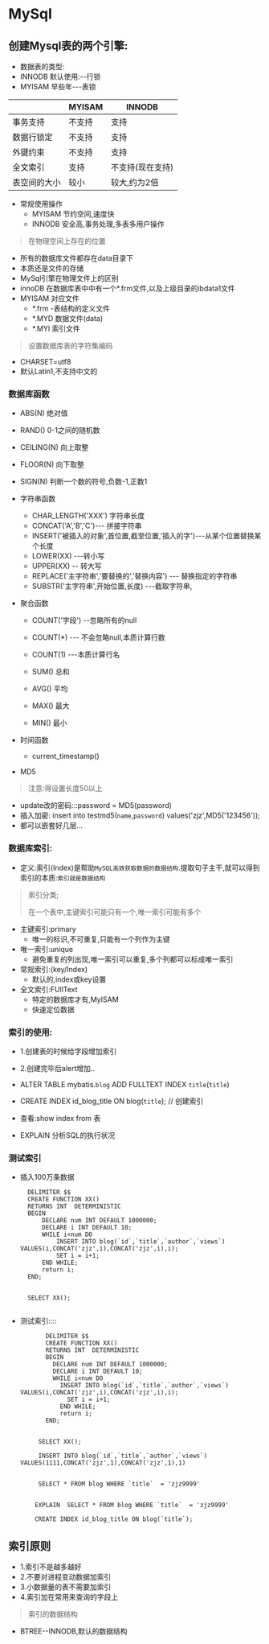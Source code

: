 # MySql




## 创建Mysql表的两个引擎:
- 数据表的类型:
 - INNODB 默认使用:--行锁
 - MYISAM 早些年---表锁

|              | MYISAM | INNODB       |
| ------------ | ------ | ------------ |
| 事务支持     | 不支持 | 支持         |
| 数据行锁定   | 不支持 | 支持         |
| 外键约束     | 不支持 | 支持         |
| 全文索引     | 支持   | 不支持(现在支持)       |
| 表空间的大小 | 较小   | 较大,约为2倍 |

- 常规使用操作
  - MYISAM 节约空间,速度快
  - INNODB 安全高,事务处理,多表多用户操作

> 在物理空间上存在的位置
- 所有的数据库文件都存在data目录下
- 本质还是文件的存储
- MySql引擎在物理文件上的区别
 - innoDB 在数据库表中中有一个*.frm文件,以及上级目录的ibdata1文件
 - MYISAM 对应文件
    - *.frm -表结构的定义文件
    - *.MYD 数据文件(data)
    - *.MYI 索引文件
    

> 设置数据库表的字符集编码   
- CHARSET=utf8
- 默认Latin1,不支持中文的




### 数据库函数
- ABS(N) 绝对值
- RAND() 0-1之间的随机数
- CEILING(N) 向上取整
- FLOOR(N) 向下取整
- SIGN(N)  判断一个数的符号,负数-1,正数1

- 字符串函数
    - CHAR_LENGTH('XXX') 字符串长度
    - CONCAT('A','B','C')--- 拼接字符串
    - INSERT('被插入的对象',首位置,截至位置,'插入的字')---从某个位置替换某个长度
    - LOWER(XX) ---转小写
    - UPPER(XX) -- 转大写
    - REPLACE('主字符串','要替换的','替换内容') --- 替换指定的字符串
    - SUBSTR('主字符串',开始位置,长度)   ---截取字符串,

- 聚合函数
    - COUNT('字段')  --忽略所有的null
    - COUNT(*)  --- 不会忽略null,本质计算行数
    - COUNT(1) ---本质计算行名

    - SUM()  总和
    - AVG()   平均
    - MAX()   最大
    - MIN()   最小
- 时间函数
  - current_timestamp()

- MD5
> 注意:得设置长度50以上
- update改的密码:::password = MD5(password)
- 插入加密:  insert into testmd5(`name`,`password`) values('zjz',MD5('123456'));
- 都可以嵌套好几层...




### 数据库索引:
- 定义:索引(Index)是帮助`MySQL高效获取数据的数据结构`.提取句子主干,就可以得到索引的本质:`索引就是数据结构`

> 索引分类;
> 
> 在一个表中,主键索引可能只有一个,唯一索引可能有多个
- 主键索引:primary
  - 唯一的标识,不可重复,只能有一个列作为主键
- 唯一索引:unique
  - 避免重复的列出现,唯一索引可以重复,多个列都可以标成唯一索引
- 常规索引:(key/Index)
  - 默认的,index或key设置
- 全文索引:FUllText
  - 特定的数据库才有,MyISAM
  - 快速定位数据
    

### 索引的使用:
- 1.创建表的时候给字段增加索引
- 2.创建完毕后alert增加..
 - ALTER TABLE mybatis.`blog` ADD FULLTEXT INDEX `title`(`title`)
- CREATE INDEX id_blog_title ON blog(`title`); // 创建索引

- 查看:show index from 表
- EXPLAIN 分析SQL的执行状况


### 测试索引
- 插入100万条数据
  
  ``` 
    DELIMITER $$
    CREATE FUNCTION XX()  
    RETURNS INT  DETERMINISTIC
    BEGIN
        DECLARE num INT DEFAULT 1000000;
        DECLARE i INT DEFAULT 10;
        WHILE i<num DO
            INSERT INTO blog(`id`,`title`,`author`,`views`) VALUES(i,CONCAT('zjz',i),CONCAT('zjz',i),i);
            SET i = i+1;  
        END WHILE;
        return i;  
    END;


    SELECT XX();
   
   ```
  
- 测试索引::::

    ```
           DELIMITER $$
           CREATE FUNCTION XX()  
           RETURNS INT  DETERMINISTIC
           BEGIN
             DECLARE num INT DEFAULT 1000000;
             DECLARE i INT DEFAULT 10;
             WHILE i<num DO
               INSERT INTO blog(`id`,`title`,`author`,`views`) VALUES(i,CONCAT('zjz',i),CONCAT('zjz',i),i);
                 SET i = i+1;  
               END WHILE;
               return i;  
           END;
         
         
         SELECT XX();
         
         INSERT INTO blog(`id`,`title`,`author`,`views`) VALUES(1111,CONCAT('zjz',1),CONCAT('zjz',1),1)
         
         
         SELECT * FROM blog WHERE `title`  = 'zjz9999'
         
         
        EXPLAIN  SELECT * FROM blog WHERE `title`  = 'zjz9999'
         
        CREATE INDEX id_blog_title ON blog(`title`); 
    
    ```

## 索引原则
- 1.索引不是越多越好
- 2.不要对进程变动数据加索引
- 3.小数据量的表不需要加索引
- 4.索引加在常用来查询的字段上

> 索引的数据结构
- BTREE--INNODB,默认的数据结构
